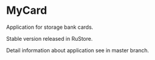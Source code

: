 # MyCard
<p style="text-align: left;">Application for storage bank cards.</p>
<p style="text-align: left;">Stable version released in RuStore.</p>
<p style="text-align: left;">Detail information about application see in master branch.</p>
